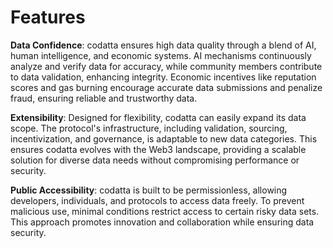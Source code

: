 # Features

**Data Confidence**: codatta ensures high data quality through a blend of AI, human intelligence, and economic systems. AI mechanisms continuously analyze and verify data for accuracy, while community members contribute to data validation, enhancing integrity. Economic incentives like reputation scores and gas burning encourage accurate data submissions and penalize fraud, ensuring reliable and trustworthy data.

**Extensibility**: Designed for flexibility, codatta can easily expand its data scope. The protocol's infrastructure, including validation, sourcing, incentivization, and governance, is adaptable to new data categories. This ensures codatta evolves with the Web3 landscape, providing a scalable solution for diverse data needs without compromising performance or security.

**Public Accessibility**: codatta is built to be permissionless, allowing developers, individuals, and protocols to access data freely. To prevent malicious use, minimal conditions restrict access to certain risky data sets. This approach promotes innovation and collaboration while ensuring data security.
